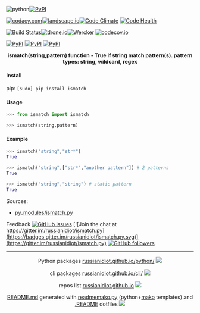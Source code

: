 ![python](https://img.shields.io/badge/language-python-blue.svg)[![PyPI](https://img.shields.io/pypi/pyversions/ismatch.svg)](https://pypi.python.org/pypi/ismatch)

[![codacy.com](https://img.shields.io/codacy/e58b4e41a8944871be85cd35f1626102.svg)](https://www.codacy.com/app/russianidiot-github/ismatch-py/dashboard)[![landscape.io](https://landscape.io/github/russianidiot/ismatch.py/master/landscape.svg?style=flat)](https://landscape.io/github/russianidiot/ismatch.py/master)[![Code Climate](https://img.shields.io/codeclimate/github/russianidiot/ismatch.py.svg)](https://codeclimate.com/github/russianidiot/ismatch.py)
[![Code Health](https://scrutinizer-ci.com/g/russianidiot/ismatch.py/badges/quality-score.png?b=master)](https://scrutinizer-ci.com/g/russianidiot/ismatch.py)

[![Build Status](https://travis-ci.org/russianidiot/ismatch.py.svg?branch=master)](https://travis-ci.org/russianidiot/ismatch.py)[![drone.io](https://drone.io/github.com/russianidiot/ismatch.py/status.png)](https://drone.io/github.com/russianidiot/ismatch.py)[![Wercker](https://img.shields.io/wercker/ci/russianidiot/ismatch.py.svg)](https://app.wercker.com/#applications/None/)
[![codecov.io](https://codecov.io/github/russianidiot/ismatch.py/coverage.svg?branch=master)](https://codecov.io/github/russianidiot/ismatch.py?branch=master)

[![PyPI](https://img.shields.io/pypi/v/ismatch.svg)](https://pypi.python.org/pypi/ismatch)
[![PyPI](https://img.shields.io/pypi/dm/ismatch.svg)](https://pypi.python.org/pypi/ismatch)
[![PyPI](https://img.shields.io/pypi/dd/ismatch.svg)](https://pypi.python.org/pypi/ismatch)

<p align="center">
	<b>ismatch(string,pattern) function - True if string match pattern(s). pattern types: string, wildcard, regex</b>
</p>

#### Install

pip: 
`[sudo] pip install ismatch`

#### Usage

```python
>>> from ismatch import ismatch

>>> ismatch(string,pattern)
```

#### Example

```python
>>> ismatch("string","str*")
True

>>> ismatch("string",["str*","another pattern"]) # 2 patterns
True

>>> ismatch("string","string") # static pattern
True
```

Sources:
*	[py_modules/ismatch.py](https://github.com/russianidiot/ismatch.py/blob/master/py_modules/ismatch.py)

Feedback
[![GitHub issues](https://img.shields.io/github/issues/russianidiot/ismatch.py.svg)](https://github.com/russianidiot/ismatch.py/issues)
[![Join the chat at https://gitter.im/russianidiot/ismatch.py](https://badges.gitter.im/russianidiot/ismatch.py.svg)](https://gitter.im/russianidiot/ismatch.py)
[![GitHub followers](https://img.shields.io/github/followers/russianidiot.svg?style=social&label=Follow)](https://github.com/russianidiot)

* * *

<p align="center">
	Python packages <a href="http://russianidiot.github.io/python/">russianidiot.github.io/python/</a>
	<img src="http://russianidiot.github.io/images/python/16.png" />
</p>
<p align="center">
	cli packages <a href="http://russianidiot.github.io/python/">russianidiot.github.io/cli/</a>
<img src="http://russianidiot.github.io/images/cli/16.png" />
</p>

<p align="center">
	repos list <a href="http://russianidiot.github.io/">russianidiot.github.io</a> <img src="http://russianidiot.github.io/images/star/16.png" />
</p>

<p align="center">
	<a href="https://raw.githubusercontent.com/russianidiot/ismatch.py/master/README.md">README.md</a> generated with <a href="https://github.com/russianidiot/readme-mako.py">readmemako.py</a> (python+<a href="http://www.makotemplates.org/">mako</a> templates) and <a href="https://github.com/russianidiot-dotfiles/.README">.README</a> dotfiles 
<img src="http://russianidiot.github.io/images/book/16.png">
</p>
